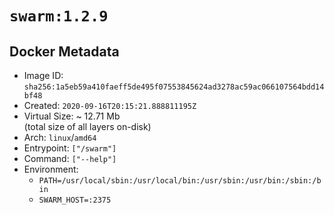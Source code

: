 # `swarm:1.2.9`

## Docker Metadata

- Image ID: `sha256:1a5eb59a410faeff5de495f07553845624ad3278ac59ac066107564bdd14bf48`
- Created: `2020-09-16T20:15:21.888811195Z`
- Virtual Size: ~ 12.71 Mb  
  (total size of all layers on-disk)
- Arch: `linux`/`amd64`
- Entrypoint: `["/swarm"]`
- Command: `["--help"]`
- Environment:
  - `PATH=/usr/local/sbin:/usr/local/bin:/usr/sbin:/usr/bin:/sbin:/bin`
  - `SWARM_HOST=:2375`
